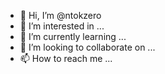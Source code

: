 - 👋 Hi, I’m @ntokzero
- 👀 I’m interested in ...
- 🌱 I’m currently learning ...
- 💞️ I’m looking to collaborate on ...
- 📫 How to reach me ...

<!---
ntokzero/ntokzero is a ✨ special ✨ repository because its `README.md` (this file) appears on your GitHub profile.
You can click the Preview link to take a look at your changes.
--->
